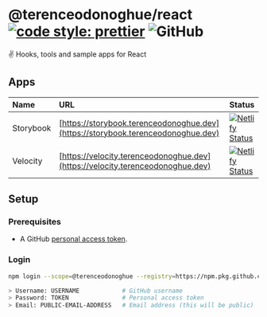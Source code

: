 # @terenceodonoghue/react [![code style: prettier](https://img.shields.io/badge/code_style-prettier-ff69b4.svg)](https://github.com/prettier/prettier) ![GitHub](https://img.shields.io/github/license/terenceodonoghue/react)

✌️ Hooks, tools and sample apps for React

## Apps

| Name      | URL                                                                              | Status                                                                                                                                                                          |
| :-------- | :------------------------------------------------------------------------------- | ------------------------------------------------------------------------------------------------------------------------------------------------------------------------------- |
| Storybook | [https://storybook.terenceodonoghue.dev](https://storybook.terenceodonoghue.dev) | [![Netlify Status](https://api.netlify.com/api/v1/badges/606e6e49-7d4f-4e4f-9c2f-6aec79e14afe/deploy-status)](https://app.netlify.com/sites/stupendous-malasada-674d50/deploys) |
| Velocity | [https://velocity.terenceodonoghue.dev](https://velocity.terenceodonoghue.dev) | [![Netlify Status](https://api.netlify.com/api/v1/badges/06593104-e358-466c-8619-0bf4a06d0af2/deploy-status)](https://app.netlify.com/sites/chic-naiad-4fc050/deploys) |

## Setup

### Prerequisites

- A GitHub [personal access token](https://docs.github.com/en/github/authenticating-to-github/keeping-your-account-and-data-secure/creating-a-personal-access-token).

### Login

```bash
npm login --scope=@terenceodonoghue --registry=https://npm.pkg.github.com

> Username: USERNAME            # GitHub username
> Password: TOKEN               # Personal access token
> Email: PUBLIC-EMAIL-ADDRESS   # Email address (this will be public)
```
